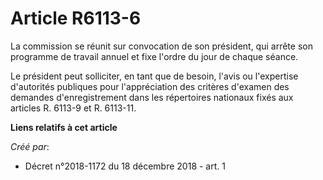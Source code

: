 # Article R6113-6

La commission se réunit sur convocation de son président, qui arrête son programme de travail annuel et fixe l'ordre du jour
de chaque séance.

Le président peut solliciter, en tant que de besoin, l'avis ou l'expertise d'autorités publiques pour l'appréciation des
critères d'examen des demandes d'enregistrement dans les répertoires nationaux fixés aux articles R. 6113-9 et R. 6113-11.

**Liens relatifs à cet article**

_Créé par_:

  - Décret n°2018-1172 du 18 décembre 2018 - art. 1
